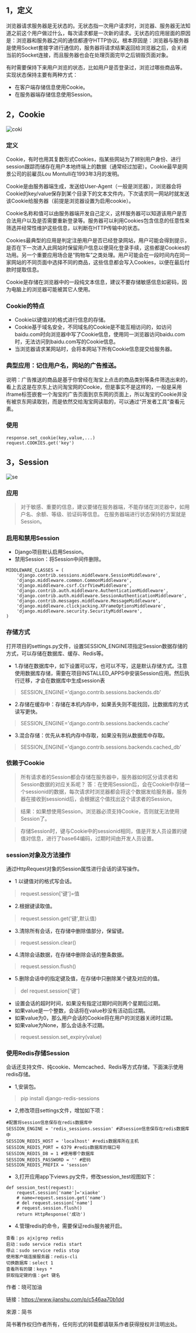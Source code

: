 ## 1，定义

浏览器请求服务器是无状态的。无状态指一次用户请求时，浏览器、服务器无法知道之前这个用户做过什么，每次请求都是一次新的请求。无状态的应用层面的原因是：浏览器和服务器之间的通信都遵守HTTP协议。根本原因是：浏览器与服务器是使用Socket套接字进行通信的，服务器将请求结果返回给浏览器之后，会关闭当前的Socket连接，而且服务器也会在处理页面完毕之后销毁页面对象。

有时需要保持下来用户浏览的状态，比如用户是否登录过，浏览过哪些商品等。 实现状态保持主要有两种方式：

- 在客户端存储信息使用Cookie。
- 在服务器端存储信息使用Session。

## 2，Cookie

![coki](django_Cookie_Session.assets/20170628181201440.png)

### 定义

Cookie，有时也用其复数形式Cookies，指某些网站为了辨别用户身份、进行session跟踪而储存在用户本地终端上的数据（通常经过加密）。Cookie最早是网景公司的前雇员Lou Montulli在1993年3月的发明。

Cookie是由服务器端生成，发送给User-Agent（一般是浏览器），浏览器会将Cookie的key/value保存到某个目录下的文本文件内，下次请求同一网站时就发送该Cookie给服务器（前提是浏览器设置为启用cookie）。

Cookie名称和值可以由服务器端开发自己定义，这样服务器可以知道该用户是否合法用户以及是否需要重新登录等。服务器可以利用Cookies包含信息的任意性来筛选并经常性维护这些信息，以判断在HTTP传输中的状态。

Cookies最典型的应用是判定注册用户是否已经登录网站，用户可能会得到提示，是否在下一次进入此网站时保留用户信息以便简化登录手续，这些都是Cookies的功用。另一个重要应用场合是“购物车”之类处理。用户可能会在一段时间内在同一家网站的不同页面中选择不同的商品，这些信息都会写入Cookies，以便在最后付款时提取信息。

Cookie是存储在浏览器中的一段纯文本信息，建议不要存储敏感信息如密码，因为电脑上的浏览器可能被其它人使用。

### Cookie的特点

- Cookie以键值对的格式进行信息的存储。
- Cookie基于域名安全，不同域名的Cookie是不能互相访问的，如访问baidu.com时向浏览器中写了Cookie信息，使用同一浏览器访问baidu.com时，无法访问到baidu.com写的Cookie信息。
- 当浏览器请求某网站时，会将本网站下所有Cookie信息提交给服务器。

### 典型应用：记住用户名，网站的广告推送。

说明：广告推送的商品是基于你曾经在淘宝上点击的商品类别等条件筛选出来的，看上去这是在京东上访问淘宝网的Cookie，但是事实不是这样的，一般是采用iframe标签嵌套一个淘宝的广告页面到京东网的页面上，所以淘宝的Cookie并没有被京东网读取到，而是依然交给淘宝网读取的，可以通过“开发者工具”查看元素。



### 使用

```
response.set_cookie(key,value,...)
request.COOKIES.get('key')
```



## 3，Session

![se](django_Cookie_Session.assets/20170628181250457.png)

### 应用

> 对于敏感、重要的信息，建议要储在服务器端，不能存储在浏览器中，如用户名、余额、等级、验证码等信息。
>  在服务器端进行状态保持的方案就是Session。

### 启用和禁用Session

- Django项目默认启用Session。
- 禁用Session：将Session中间件删除。

```
MIDDLEWARE_CLASSES = (
    'django.contrib.sessions.middleware.SessionMiddleware',
    'django.middleware.common.CommonMiddleware',
    'django.middleware.csrf.CsrfViewMiddleware',
    'django.contrib.auth.middleware.AuthenticationMiddleware',
    'django.contrib.auth.middleware.SessionAuthenticationMiddleware',
    'django.contrib.messages.middleware.MessageMiddleware',
    'django.middleware.clickjacking.XFrameOptionsMiddleware',
    'django.middleware.security.SecurityMiddleware',
)
```

### 存储方式

打开项目的settings.py文件，设置SESSION_ENGINE项指定Session数据存储的方式，可以存储在数据库、缓存、Redis等。

- 1.存储在数据库中，如下设置可以写，也可以不写，这是默认存储方式。注意使用数据库存储，需要在项目INSTALLED_APPS中安装Session应用。然后执行迁移，才会在数据库中生成session表

> SESSION_ENGINE='django.contrib.sessions.backends.db'

- 2.存储在缓存中：存储在本机内存中，如果丢失则不能找回，比数据库的方式读写更快。

> SESSION_ENGINE='django.contrib.sessions.backends.cache'

- 3.混合存储：优先从本机内存中存取，如果没有则从数据库中存取。

> SESSION_ENGINE='django.contrib.sessions.backends.cached_db'

### 依赖于Cookie

> 所有请求者的Session都会存储在服务器中，服务器如何区分请求者和Session数据的对应关系呢？
>  答：在使用Session后，会在Cookie中存储一个sessionid的数据，每次请求时浏览器都会将这个数据发给服务器，服务器在接收到sessionid后，会根据这个值找出这个请求者的Session。

> 结果：如果想使用Session，浏览器必须支持Cookie，否则就无法使用Session了。

> 存储Session时，键与Cookie中的sessionid相同，值是开发人员设置的键值对信息，进行了base64编码，过期时间由开发人员设置。

### session对象及方法操作

通过HttpRequest对象的Session属性进行会话的读写操作。

- 1 以键值对的格式写会话。

> request.session['键']=值

- 2.根据键读取值。

> request.session.get('键',默认值)

- 3.清除所有会话，在存储中删除值部分，保留键。

> request.session.clear()

- 4.清除会话数据，在存储中删除会话的整条数据。

> request.session.flush()

- 5.删除会话中的指定键及值，在存储中只删除某个键及对应的值。

> del request.session['键']

- 设置会话的超时时间，如果没有指定过期时间则两个星期后过期。
- 如果value是一个整数，会话将在value秒没有活动后过期。
- 如果value为0，那么用户会话的Cookie将在用户的浏览器关闭时过期。
- 如果value为None，那么会话永不过期。

> request.session.set_expiry(value)

### 使用Redis存储Session

会话还支持文件、纯cookie、Memcached、Redis等方式存储，下面演示使用redis存储。

- 1,安装包。

> pip install django-redis-sessions

- 2,修改项目settings文件，增加如下项：

```
#配置将session信息保存在redis数据库中
SESSION_ENGINE = 'redis_sessions.session' #讲session信息保存在redis数据库中
SESSION_REDIS_HOST = 'localhost' #redis数据库所在主机
SESSION_REDIS_PORT = 6379 #redis数据库的端口号
SESSION_REDIS_DB = 1 #使用哪个数据库
SESSION_REDIS_PASSWORD = '' #密码
SESSION_REDIS_PREFIX = 'session'
```

- 3,打开应用app下views.py文件，修改session_test视图如下：

```
def session_test(request):
    request.session['name']='xiaoke'
    # name=request.session.get('name')
    # del request.session['name']
    # request.session.flush()
    return HttpResponse('成功')
```

- 4.管理redis的命令，需要保证redis服务被开启。

```
查看：ps ajx|grep redis
启动：sudo service redis start
停止：sudo service redis stop
使用客户端连接服务器：redis-cli
切换数据库：select 1
查看所有的键：keys *
获取指定键的值：get 键名
```

作者：晓可加油

链接：https://www.jianshu.com/p/c546aa70b1dd

來源：简书

简书著作权归作者所有，任何形式的转载都请联系作者获得授权并注明出处。